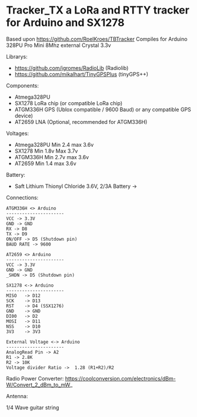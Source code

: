 # Tracker_TX a LoRa and RTTY tracker for Arduino and SX1278

Based upon https://github.com/RoelKroes/TBTracker
Compiles for Arduino 328PU Pro Mini 8Mhz external Crystal 3.3v

Librarys:
- https://github.com/jgromes/RadioLib (Radiolib)
- https://github.com/mikalhart/TinyGPSPlus (tinyGPS++)

Components:
- Atmega328PU
- SX1278 LoRa chip (or compatible LoRa chip)
- ATGM336H GPS (Ublox compatible / 9600 Baud) or any compatible GPS device)
- AT2659 LNA (Optional, recommended for ATGM336H)

Voltages:
- Atmega328PU Min 2.4 max 3.6v
- SX1278 Min 1.8v Max 3.7v
- ATGM336H Min 2.7v max 3.6v
- AT2659 Min 1.4 max 3.6v

Battery:
- Saft Lithium Thionyl Chloride 3.6V, 2/3A Battery -> 
  
Connections:

    ATGM336H <> Arduino
    ----------------------
    VCC -> 3.3V
    GND -> GND
    RX -> D8
    TX -> D9
    ON/OFF -> D5 (Shutdown pin)
    BAUD RATE -> 9600
    
    AT2659 <> Arduino
    ----------------------
    VCC -> 3.3V
    GND -> GND
    _SHDN -> D5 (Shutdown pin)

    SX1278 <-> Arduino
    ----------------------
    MISO   -> D12
    SCK    -> D13
    RST    -> D4 (SSX1276)
    GND    -> GND
    DI00   -> D2
    MOSI   -> D11
    NSS    -> D10
    3V3    -> 3V3

    External Voltage <-> Arduino
    ----------------------
    AnalogRead Pin -> A2
    R1 -> 2.8K
    R2 -> 10K
    Voltage divider Ratio ->  1.28 (R1+R2)/R2

Radio Power Converter:
https://coolconversion.com/electronics/dBm-W/Convert_2_dBm_to_mW_

Antenna:

1/4 Wave guitar string


